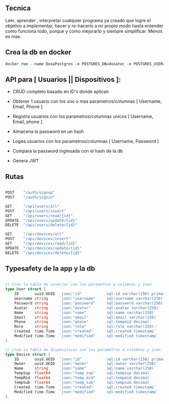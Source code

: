 ## Tecnica
Leer, aprender , interpretar cualquier programa ya creado que logre el objetivo a implementar,
hacer y re-hacerlo a mi propio modo hasta entender como funciona todo, porque y como mejorarlo
y siempre simplificar. Menos es mas.

## Crea la db en docker

```ps
docker run --name DoxaPostgres -e POSTGRES_DB=doxatec -e POSTGRES_USER=doxadmin -e POSTGRES_PASSWORD=d@x@dm1n -p 5432:5432 -d postgres:latest
```
## API para [ Usuarios || Dispositivos ]:

- CRUD completo basado en ID's donde aplican

- Obtener 1 usuario con los uno o mas parametros/columnas [ Username, Email, Phone ]

- Registra usuarios con los parametros/columnas unicos [ Username, Email, phone ]

- Almacena la password en un hash

- Logea usuarios con los parametros/columnas [ Username, Password ]

- Compara la password ingresada con el hash de la db

- Genera JWT

## Rutas

```go

POST    "/auth/signup"
POST    "/auth/signin"

GET     "/api/users/all"
POST    "/api/users/insert"
GET     "/api/users/read/{id}"
UPDATE  "/api/users/update/{id}"
DELETE  "/api/users/delete/{id}"

GET     "/api/devices/all"
POST    "/api/devices/insert"
GET     "/api/devices/read/{id}"
UPDATE  "/api/devices/update/{id}"
DELETE  "/api/devices/delete/{id}"

```

## Typesafety de la app y la db

```go

// Crea la tabla de usuarios con los parametros a columnas y json
type User struct {
	ID       uuid.UUID  `json:"id"           sql:id varchar(250) primary key`
	Username string     `json:"username"     sql:username varchar(250)`
	Password string     `json:"password"     sql:password varchar(250)`
	Avatar   string     `json:"avatar"       sql:avatar varchar(250)`
	Name     string     `json:"name"         sql:name varchar(250)`
	Email    string     `json:"email"        sql:email varchar(250)`
	Phone    string     `json:"phone"        sql:tempmid decimal`
	Role     string     `json:"role"         sql:role varchar(250):`
	Created  time.Time  `json:"created"      sql:created timestamp`
	Modified time.Time  `json:"modified"     sql:modified timestamp`
}

// Crea la tabla de dispositivos con los parametros a columnas y json
type Device struct {
	ID       uuid.UUID  `json:"id"           sql:id varchar(250) primary key`
	Owner    uuid.UUID  `json:"owner"        sql:owner varchar(250)`
	Name     string     `json:"name"         sql:name varchar(250)`
	TempSup  float64    `json:"temp_sup"     sql:tempsup decimal`
	TempMid  float64    `json:"temp_mid"     sql:tempmid decimal`
	TempSub  float64    `json:"temp_sub"     sql:tempsub decimal`
	Created  time.Time  `json:"created"      sql:created timestamp`
	Modified time.Time  `json:"modified"     sql:modified timestamp`
}

```